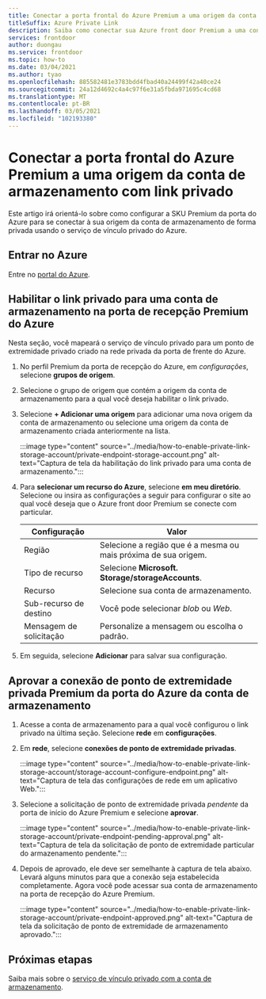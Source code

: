 ```yaml
---
title: Conectar a porta frontal do Azure Premium a uma origem da conta de armazenamento com link privado
titleSuffix: Azure Private Link
description: Saiba como conectar sua Azure front door Premium a uma conta de armazenamento de forma privada.
services: frontdoor
author: duongau
ms.service: frontdoor
ms.topic: how-to
ms.date: 03/04/2021
ms.author: tyao
ms.openlocfilehash: 885582481e3783bdd4fbad40a24499f42a40ce24
ms.sourcegitcommit: 24a12d4692c4a4c97f6e31a5fbda971695c4cd68
ms.translationtype: MT
ms.contentlocale: pt-BR
ms.lasthandoff: 03/05/2021
ms.locfileid: "102193380"
---
```

# <a name="connect-azure-front-door-premium-to-a-storage-account-origin-with-private-link"></a>Conectar a porta frontal do Azure Premium a uma origem da conta de armazenamento com link privado

Este artigo irá orientá-lo sobre como configurar a SKU Premium da porta do Azure para se conectar à sua origem da conta de armazenamento de forma privada usando o serviço de vínculo privado do Azure.

## <a name="sign-in-to-azure"></a>Entrar no Azure

Entre no [portal do Azure](https://portal.azure.com).

## <a name="enable-private-link-to-a-storage-account-in-azure-front-door-premium"></a>Habilitar o link privado para uma conta de armazenamento na porta de recepção Premium do Azure
 
Nesta seção, você mapeará o serviço de vínculo privado para um ponto de extremidade privado criado na rede privada da porta de frente do Azure. 

1. No perfil Premium da porta de recepção do Azure, em *configurações*, selecione **grupos de origem**.

1. Selecione o grupo de origem que contém a origem da conta de armazenamento para a qual você deseja habilitar o link privado.

1. Selecione **+ Adicionar uma origem** para adicionar uma nova origem da conta de armazenamento ou selecione uma origem da conta de armazenamento criada anteriormente na lista.

    :::image type="content" source="../media/how-to-enable-private-link-storage-account/private-endpoint-storage-account.png" alt-text="Captura de tela da habilitação do link privado para uma conta de armazenamento.":::

1. Para **selecionar um recurso do Azure**, selecione **em meu diretório**. Selecione ou insira as configurações a seguir para configurar o site ao qual você deseja que o Azure front door Premium se conecte com particular.

    | Configuração | Valor |
    | ------- | ----- |
    | Região | Selecione a região que é a mesma ou mais próxima de sua origem. |
    | Tipo de recurso | Selecione **Microsoft. Storage/storageAccounts**. |
    | Recurso | Selecione sua conta de armazenamento. |
    | Sub-recurso de destino | Você pode selecionar *blob* ou *Web*. |
    | Mensagem de solicitação | Personalize a mensagem ou escolha o padrão. |

1. Em seguida, selecione **Adicionar** para salvar sua configuração.

## <a name="approve-azure-front-door-premium-private-endpoint-connection-from-the-storage-account"></a>Aprovar a conexão de ponto de extremidade privada Premium da porta do Azure da conta de armazenamento

1. Acesse a conta de armazenamento para a qual você configurou o link privado na última seção. Selecione **rede** em **configurações**.

1. Em **rede**, selecione **conexões de ponto de extremidade privadas**. 

    :::image type="content" source="../media/how-to-enable-private-link-storage-account/storage-account-configure-endpoint.png" alt-text="Captura de tela das configurações de rede em um aplicativo Web.":::

1. Selecione a solicitação de ponto de extremidade privada *pendente* da porta de início do Azure Premium e selecione **aprovar**.

    :::image type="content" source="../media/how-to-enable-private-link-storage-account/private-endpoint-pending-approval.png" alt-text="Captura de tela da solicitação de ponto de extremidade particular do armazenamento pendente.":::

1. Depois de aprovado, ele deve ser semelhante à captura de tela abaixo. Levará alguns minutos para que a conexão seja estabelecida completamente. Agora você pode acessar sua conta de armazenamento na porta de recepção do Azure Premium.

    :::image type="content" source="../media/how-to-enable-private-link-storage-account/private-endpoint-approved.png" alt-text="Captura de tela da solicitação de ponto de extremidade de armazenamento aprovado.":::

## <a name="next-steps"></a>Próximas etapas

Saiba mais sobre o [serviço de vínculo privado com a conta de armazenamento](../../storage/common/storage-private-endpoints.md).
